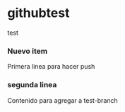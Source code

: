 # githubtest
test

### Nuevo item
Primera linea para hacer push

### segunda linea

Contenido para agregar a test-branch
